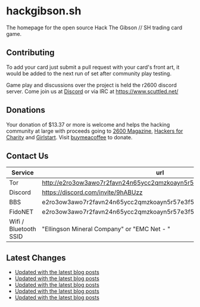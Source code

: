 # hackgibson.sh
The homepage for the open source Hack The Gibson // SH trading card game.


## Contributing

To add your card just submit a pull request with your card's front art, it would be added to the next run of set after community play testing.

Game play and discussions over the project is held the r2600 discord server. Come join us at [Discord](https://discord.com/invite/9hABUzz) or via IRC at https://www.scuttled.net/


## Donations

Your donation of $13.37 or more is welcome and helps the hacking community at large with proceeds going to [2600 Magazine](https://2600.com/), [Hackers for Charity](https://hackersforcharity.org) and [Girlstart](https://girlstart.org).  Visit [buymeacoffee](https://www.buymeacoffee.com/hackgibson.sh) to donate.


## Contact Us

Service | url
-|-
Tor | http://e2ro3ow3awo7r2favn24n65ycc2qmzkoayn5r57e3f56nvjwdcgg32ad.onion
Discord | https://discord.com/invite/9hABUzz
BBS | e2ro3ow3awo7r2favn24n65ycc2qmzkoayn5r57e3f56nvjwdcgg32ad.onion:23
FidoNET | e2ro3ow3awo7r2favn24n65ycc2qmzkoayn5r57e3f56nvjwdcgg32ad.onion:24554
Wifi / Bluetooth SSID | "Ellingson Mineral Company" or "EMC Net - <fidonet address>"

## Latest Changes
<!-- BLOG-POST-LIST:START -->
- [Updated with the latest blog posts](https://github.com/DFW2600/hackgibson.sh/commit/acbc548af45240be8ee0cb9d568450a374d62319)
- [Updated with the latest blog posts](https://github.com/DFW2600/hackgibson.sh/commit/b79d155f5fcf254a8f1511e3ddb6c33ffcbb33c9)
- [Updated with the latest blog posts](https://github.com/DFW2600/hackgibson.sh/commit/5bcaaae85d364186b75749a93bbeeba0c720e212)
- [Updated with the latest blog posts](https://github.com/DFW2600/hackgibson.sh/commit/2ae7b49e6913642932f515338c11fa7214e4dea8)
- [Updated with the latest blog posts](https://github.com/DFW2600/hackgibson.sh/commit/a1789a82a236e991d9e7f6e67f5c44b390ce6fac)
<!-- BLOG-POST-LIST:END -->
